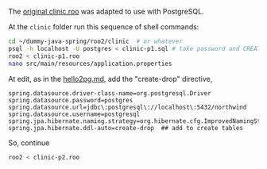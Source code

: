 The [original clinic.roo](https://github.com/spring-projects/spring-roo/blob/master/runtime/classpath/src/main/resources/clinic.roo) was adapted to use with PostgreSQL.

At the `clinic` folder run this sequence of shell commands:

```sh
cd ~/dummy-java-spring/roo2/clinic  # or whatever
psql -h localhost -U postgres < clinic-p1.sql # take password and CREATE DATABASE
roo2 < clinic-p1.roo
nano src/main/resources/application.properties
```

At edit, as in the [hello2pg.md](https://github.com/ppKrauss/dummy-java-spring/blob/master/roo2/hello2pg.md), add the "create-drop" directive,

```
spring.datasource.driver-class-name=org.postgresql.Driver
spring.datasource.password=postgres
spring.datasource.url=jdbc\:postgresql\://localhost\:5432/northwind
spring.datasource.username=postgresql
spring.jpa.hibernate.naming.strategy=org.hibernate.cfg.ImprovedNamingStrategy
spring.jpa.hibernate.ddl-auto=create-drop  ## add to create tables
```

So, continue

```sh
roo2 < clinic-p2.roo
```
